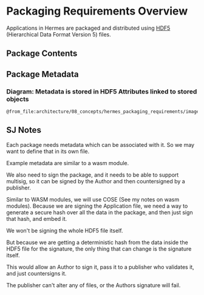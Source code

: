 # Packaging Requirements Overview

Applications in Hermes are packaged and distributed using [HDF5] (Hierarchical Data Format Version 5) files.

## Package Contents

## Package Metadata

### Diagram: Metadata is stored in HDF5 Attributes linked to stored objects

```kroki-excalidraw
@from_file:architecture/08_concepts/hermes_packaging_requirements/images/hermes_app_object_metadata.excalidraw
```

## **SJ Notes**

Each package needs metadata which can be associated with it.
So we may want to define that in its own file.

Example metadata are similar to a wasm module.

We also need to sign the package, and it needs to be able to support multisig, so it can be signed by the Author and then
countersigned by a publisher.

Similar to WASM modules, we will use COSE (See my notes on wasm modules).
Because we are signing the Application file, we need a way to generate a secure hash over all the data in the package, and
then just sign that hash, and embed it.

We won't be signing the whole HDF5 file itself.

But because we are getting a deterministic hash from the data inside the HDF5 file for the signature, the only thing that can
change is the signature itself.

This would allow an Author to sign it, pass it to a publisher who validates it, and just countersigns it.

 The publisher can't alter any of files, or the Authors signature will fail.

[HDF5]: https://docs.hdfgroup.org/hdf5/develop/
